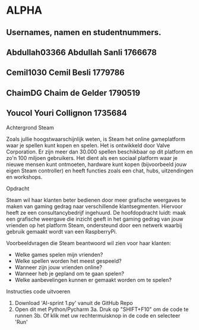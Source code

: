 # ALPHA



Usernames, namen en studentnummers.
-------------
Abdullah03366
Abdullah Sanli
1766678
-------------
Cemil1030
Cemil Besli
1779786
-------------
ChaimDG
Chaim de Gelder
1790519
-------------
Youcol
Youri Collignon
1735684
-------------

Achtergrond Steam

Zoals jullie hoogstwaarschijnlijk weten, is Steam het online gameplatform waar je spellen kunt kopen en spelen. Het is ontwikkeld door Valve Corporation.
Er zijn meer dan 30.000 spellen beschikbaar op dit platform en zo'n 100 miljoen gebruikers.
Het dient als een sociaal platform waar je nieuwe mensen kunt ontmoeten, hardware kunt kopen (bijvoorbeeld jouw eigen Steam controller) en heeft functies zoals een chat, hubs, uitzendingen en workshops.

Opdracht

Steam wil haar klanten beter bedienen door meer grafische weergaves te maken van gaming gedrag naar verschillende klantsegmenten. Hiervoor heeft ze een consultancybedrijf ingehuurd. 
De hoofdopdracht luidt: maak een grafische weergave die inzicht geeft in het gaming gedrag van jouw vrienden op het platform Steam, ondersteund door een netwerk waarbij gebruik gemaakt wordt van een RaspberryPi.

Voorbeeldvragen die Steam beantwoord wil zien voor haar klanten:

 -   Welke games spelen mijn vrienden?
 -   Welke spellen worden het meest gespeeld?
 -   Wanneer zijn jouw vrienden online?
 -   Wanneer heb je gepland om te gaan spelen?
 -   Welke aanbevelingen kunnen er gemaakt worden om te spelen?


Instructies code uitvoeren

1.  Download 'AI-sprint 1.py' vanuit de GitHub Repo
2.  Open dit met Python/Pycharm
3a. Druk op "SHIFT+F10" om de code te runnen
3b. Of klik met uw rechtermuisknop in de code en selecteer 'Run'
